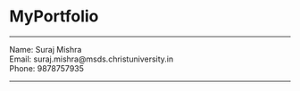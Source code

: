 # MyPortfolio
<hr />
Name: Suraj Mishra<br/>
Email: suraj.mishra@msds.christuniversity.in<br/>
Phone: 9878757935<br/>
<hr/>
